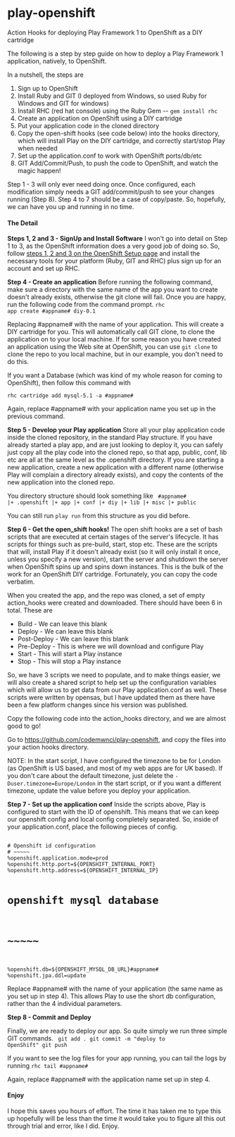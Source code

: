 play-openshift
==============

Action Hooks for deploying Play Framework 1 to OpenShift as a DIY cartridge

The following is a step by step guide on how to deploy a Play Framework 1 application, natively, to OpenShift. 

In a nutshell, the steps are
<ol>
        <li>Sign up to OpenShift</li>
	    <li>Install Ruby and GIT (I deployed from Windows, so used Ruby for Windows and GIT for windows)</li>
        <li>Install RHC (red hat console) using the Ruby Gem -- <code>gem install rhc</code></li>
        <li>Create an application on OpenShift using a DIY cartridge</li>
        <li>Put your application code in the cloned directory</li>
        <li>Copy the open-shift hooks (see code below) into the hooks directory, which will install Play on the DIY cartridge, and correctly start/stop Play when needed</li>
        <li>Set up the application.conf to work with OpenShift ports/db/etc</li>
        <li>GIT Add/Commit/Push, to push the code to OpenShift, and watch the magic happen!</li>
</ol>

Step 1 - 3 will only ever need doing once. Once configured, each modification simply needs a GIT add/commit/push to see your changes running (Step 8). Step 4 to 7 should be a case of copy/paste. So, hopefully, we can have you up and running in no time.

<h4>The Detail</h4>

<b>Steps 1, 2 and 3 - SignUp and Install Software</b>
I won't go into detail on Step 1 to 3, as the OpenShift information does a very good job of doing so. So, follow <a href="https://openshift.redhat.com/community/get-started#cli" target="_blank">steps 1, 2 and 3 on the OpenShift Setup page</a> and install the necessary tools for your platform (Ruby, GIT and RHC) plus sign up for an account and set up RHC.


<b>Step 4 - Create an application</b>
Before running the following command, make sure a directory with the same name of the app you want to create doesn't already exists, otherwise the git clone will fail. Once you are happy, run the following code from the command prompt.
<code>rhc app create #appname# diy-0.1</code>

Replacing #appname# with the name of your application. This will create a DIY cartridge for you. This will automatically call GIT clone, to clone the application on to your local machine. If for some reason you have created an application using the Web site at OpenShift, you can use <code>git clone</code> to clone the repo to you local machine, but in our example, you don't need to do this.

If you want a Database (which was kind of my whole reason for coming to OpenShift), then follow this command with

<code>rhc cartridge add mysql-5.1 -a #appname#</code>

Again, replace #appname# with your application name you set up in the previous command.


<b>Step 5 - Develop your Play application</b>
Store all your play application code inside the cloned repository, in the standard Play structure. If you have already started a play app, and are just looking to deploy it, you can safely just copy all the play code into the cloned repo, so that app, public, conf, lib etc are all at the same level as the .openshift directory. If you are starting a new application, create a new application with a different name (otherwise Play will complain a directory already exists), and copy the contents of the new application into the cloned repo.

You directory structure should look something like
<code>
#appname#
|+ .openshift
|+ app
|+ conf
|+ diy
|+ lib
|+ misc
|+ public
</code>

You can still run <code>play run</code> from this structure as you did before.

<b>Step 6 - Get the open_shift hooks!</b>
The open shift hooks are a set of bash scripts that are executed at certain stages of the server's lifecycle. It has scripts for things such as pre-build, start, stop etc. These are the scripts that will, install Play if it doesn't already exist (so it will only install it once, unless you specify a new version), start the server and shutdown the server when OpenShift spins up and spins down instances. This is the bulk of the work for an OpenShift DIY cartridge. Fortunately, you can copy the code verbatim.

When you created the app, and the repo was cloned, a set of empty action_hooks were created and downloaded. There should have been 6 in total. These are
<ul>
  <li>Build       - We can leave this blank</li>
  <li>Deploy      - We can leave this blank</li>
  <li>Post-Deploy - We can leave this blank</li>
  <li>Pre-Deploy  - This is where we will download and configure Play</li>
  <li>Start       - This will start a Play instance</li>
  <li>Stop        - This will stop a Play instance</li>
</ul>

So, we have 3 scripts we need to populate, and to make things easier, we will also create a shared script to help set up the configuration variables which will allow us to get data from our Play application.conf as well. These scripts were written by opensas, but I have updated them as there have been a few platform changes since his version was published.

Copy the following code into the action_hooks directory, and we are almost good to go!

Go to <a href="https://github.com/codemwnci/play-openshift" target="_blank">https://github.com/codemwnci/play-openshift</a>, and copy the files into your action hooks directory.

NOTE: In the start script, I have configured the timezone to be for London (as OpenShift is US based, and most of my web apps are for UK based). If you don't care about the default timezone, just delete the 
<code>-Duser.timezone=Europe/London</code> 
in the start script, or if you want a different timezone, update the value before you deploy your application.


<b>Step 7 - Set up the application conf</b>
Inside the scripts above, Play is configured to start with the ID of openshift. This means that we can keep our openshift config and local config completely separated. So, inside of your application.conf, place the following pieces of config.

<code>
# Openshift id configuration
# ~~~~~
%openshift.application.mode=prod
%openshift.http.port=${OPENSHIFT_INTERNAL_PORT}
%openshift.http.address=${OPENSHIFT_INTERNAL_IP}

# openshift mysql database
# ~~~~~
%openshift.db=${OPENSHIFT_MYSQL_DB_URL}#appname#
%openshift.jpa.ddl=update
</code>

Replace #appname# with the name of your application (the same name as you set up in step 4). This allows Play to use the short db configuration, rather than the 4 individual parameters.


<b>Step 8 - Commit and Deploy</b>

Finally, we are ready to deploy our app. So quite simply we run three simple GIT commands.
<code>
git add .
git commit -m "deploy to OpenShift"
git push
</code>

If you want to see the log files for your app running, you can tail the logs by running
<code>rhc tail #appname#</code>

Again, replace #appname# with the application name set up in step 4.

<h4>Enjoy</h4>
I hope this saves you hours of effort. The time it has taken me to type this up hopefully will be less than the time it would take you to figure all this out through trial and error, like I did. Enjoy.